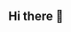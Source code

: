 ## Hi there 👋

<!--
**dang-tiff/dang-tiff** is a ✨ _special_ ✨ repository because its `README.md` (this file) appears on your GitHub profile.

Here are some ideas to get you started:

- 🔭 I’m currently studying at ... Northeastern University 
- 🌱 I’m currently majoring in ... Data Science and Business Administration 
- 👯 I’m looking to collaborate on ... any projects related to data science
- 🤔 I’m looking for help with ... building my resume
- 💬 Ask me about ... studying abroad
- 📫 How to reach me: ... dang.tiff@northeastern.edu
- 😄 Pronouns: ... she/her
- ⚡ Fun fact: ... I have two dogs!
-->
